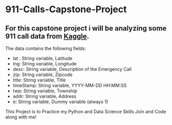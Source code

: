 # 911-Calls-Capstone-Project

## For this capstone project i will be analyzing some 911 call data from [Kaggle](https://www.kaggle.com/mchirico/montcoalert). 

The data contains the following fields: 
* lat : String variable, Latitude 
* lng: String variable, Longitude 
* desc: String variable, Description of the Emergency Call 
* zip: String variable, Zipcode 
* title: String variable, Title 
* timeStamp: String variable, YYYY-MM-DD HH:MM:SS
* twp: String variable, Township 
* addr: String variable, Address 
* e: String variable, Dummy variable (always 1)  

This Project is to Practice my Python and Data Science Skills Join and Code along with me!
